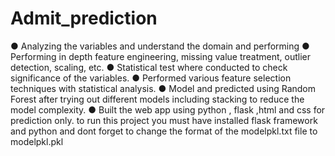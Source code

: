 # Admit_prediction
●	Analyzing the variables and understand the domain and performing
●	Performing in depth feature engineering, missing value treatment, outlier detection, scaling, etc.
●	Statistical test where conducted to check significance of the variables.
●	Performed various feature selection techniques with statistical analysis.
●	Model and predicted using Random Forest after trying out different models including stacking to reduce the model complexity.
●	Built the web app using python , flask ,html and css for prediction only.
to run this project you must have installed flask framework and python and dont forget to change the format of the modelpkl.txt file to modelpkl.pkl

